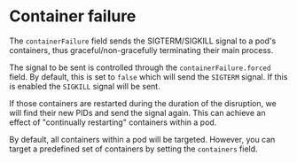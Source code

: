 # Container failure

The `containerFailure` field sends the SIGTERM/SIGKILL signal to a pod's containers, thus graceful/non-gracefully terminating their main process.

The signal to be sent is controlled through the `containerFailure.forced` field. By default, this is set to `false` which will send the `SIGTERM` signal. If this is enabled the `SIGKILL` signal will be sent.

If those containers are restarted during the duration of the disruption, we will find their new PIDs and send the signal again.
This can achieve an effect of "continually restarting" containers within a pod.

By default, all containers within a pod will be targeted. However, you can target a predefined set of containers by setting the `containers` field.

